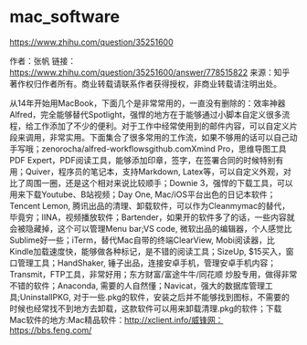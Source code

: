 # mac_software

https://www.zhihu.com/question/35251600


作者：张帆
链接：https://www.zhihu.com/question/35251600/answer/778515822
来源：知乎
著作权归作者所有。商业转载请联系作者获得授权，非商业转载请注明出处。

从14年开始用MacBook，下面几个是非常常用的，一直没有删除的：效率神器 Alfred，完全能够替代Spotlight，强悍的地方在于能够通过小脚本自定义很多流程，给工作添加了不少的便利。对于工作中经常使用到的邮件内容，可以自定义片段来调用，非常实用。下面集合了很多常用的工作流，如果不够用的话可以自己动手写哦；zenorocha/alfred-workflows​github.comXmind Pro，思维导图工具PDF Expert，PDF阅读工具，能够添加印章，签字，在签署合同的时候特别有用；Quiver，程序员的笔记本，支持Markdown, Latex等，可以自定义外观，对比了周围一圈，还是这个相对来说比较顺手；Downie 3，强悍的下载工具，可以用来下载Youtube、B站视频；Day One, Mac/iOS平台出色的日记本软件；Tencent Lemon, 腾讯出品的清理、卸载软件，可以作为Cleanmymac的替代，毕竟穷；IINA，视频播放软件；Bartender，如果开的软件多了的话，一些内容就会被隐藏掉，这个可以管理Menu bar;VS code, 微软出品的编辑器，个人感觉比Sublime好一些；iTerm，替代Mac自带的终端ClearView, Mobi阅读器，比Kindle加载速度快，能够做各种标记，是不错的阅读工具；SizeUp, $15买入，窗口管理工具；HandShaker, 锤子出品，连接安卓手机，管理安卓手机内容；Transmit，FTP工具，非常好用；东方财富/富途牛牛/同花顺  炒股专用，做得非常不错的软件；Anaconda, 需要的人自然懂；Navicat，强大的数据库管理工具;UninstallPKG, 对于一些.pkg的软件，安装之后并不能够找到图标，不需要的时候也经常找不到地方去卸载，这款软件可以用来卸载清理.pkg的软件；下载Mac软件的地方:Mac精品软件：http://xclient.info/威锋网：https://bbs.feng.com/

